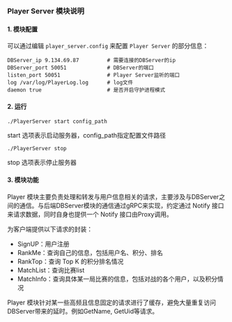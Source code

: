 ### Player Server 模块说明

#### 1. 模块配置

可以通过编辑 `player_server.config` 来配置 `Player Server` 的部分信息：

```
DBServer_ip 9.134.69.87			# 需要连接的DBServer的ip
DBServer_port 50051				# DBServer的端口
listen_port 50051				# Player Server监听的端口
log /var/log/PlayerLog.log		# log文件
daemon true						# 是否开启守护进程模式
```

#### 2. 运行

```
./PlayerServer start config_path
```

start 选项表示启动服务器，config_path指定配置文件路径

```
./PlayerServer stop
```

stop 选项表示停止服务器

#### 3.  模块功能

Player 模块主要负责处理和转发与用户信息相关的请求，主要涉及与DBServer之间的通信。与后端DBServer模块的通信通过gRPC来实现，约定通过 Notify 接口来请求数据，同时自身也提供一个 Notify 接口由Proxy调用。

为客户端提供以下请求的封装：

- SignUP：用户注册
- RankMe：查询自己的信息，包括用户名、积分、排名
- RankTop：查询 Top K 的积分排名情况
- MatchList：查询比赛list
- MatchInfo：查询具体某一局比赛的信息，包括对战的各个用户，以及积分情况

Player 模块针对某一些高频且信息固定的请求进行了缓存，避免大量重复访问DBServer带来的延时。例如GetName, GetUid等请求。
